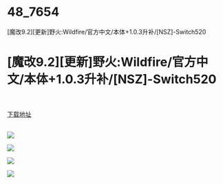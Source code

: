 # 48_7654
[魔改9.2][更新]野火:Wildfire/官方中文/本体+1.0.3升补/[NSZ]-Switch520
# [魔改9.2][更新]野火:Wildfire/官方中文/本体+1.0.3升补/[NSZ]-Switch520
 <br/></br>
[下载地址](https://www.switch520.cc/article/7654 "下载地址")
<br/></br>

<p><strong><img src="https://www.switch520.cc/muke_img/upload_art_editor_20201204-1_5d3a1b070084fc161cff150d3df7dd1a.jpg"></strong></p>
<p><strong><img src="https://www.switch520.cc/muke_img/upload_art_editor_20201204-1_54f47234c43688743ab1b4252e18787f.jpg"></strong></p>
<p><strong><img src="https://www.switch520.cc/muke_img/upload_art_editor_20201204-1_998c6258652ab50b0800f2f993af1e24.jpg"></strong></p>
<p><strong><img src="https://www.switch520.cc/muke_img/upload_art_editor_20201204-1_b600c2adc1452d0b2ea0833d80f1070e.jpg"></strong></p>
<p>&nbsp;</p>
<p>&nbsp;</p>
<p>&nbsp;</p>

